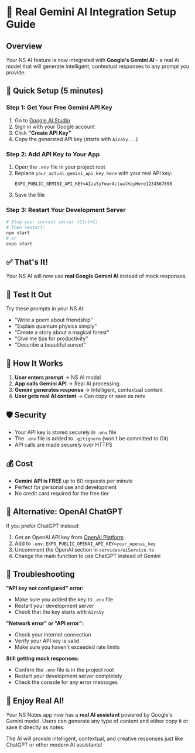 # 🤖 Real Gemini AI Integration Setup Guide

## Overview
Your NS AI feature is now integrated with **Google's Gemini AI** - a real AI model that will generate intelligent, contextual responses to any prompt you provide.

## 🚀 Quick Setup (5 minutes)

### Step 1: Get Your Free Gemini API Key
1. Go to [Google AI Studio](https://makersuite.google.com/app/apikey)
2. Sign in with your Google account
3. Click **"Create API Key"**
4. Copy the generated API key (starts with `AIzaSy...`)

### Step 2: Add API Key to Your App
1. Open the `.env` file in your project root
2. Replace `your_actual_gemini_api_key_here` with your real API key:
   ```
   EXPO_PUBLIC_GEMINI_API_KEY=AIzaSyYourActualKeyHere1234567890
   ```
3. Save the file

### Step 3: Restart Your Development Server
```bash
# Stop your current server (Ctrl+C)
# Then restart:
npm start
# or
expo start
```

## ✅ That's It!

Your NS AI will now use **real Google Gemini AI** instead of mock responses.

## 🧪 Test It Out

Try these prompts in your NS AI:
- "Write a poem about friendship"
- "Explain quantum physics simply"
- "Create a story about a magical forest"
- "Give me tips for productivity"
- "Describe a beautiful sunset"

## 🔧 How It Works

1. **User enters prompt** → NS AI modal
2. **App calls Gemini API** → Real AI processing
3. **Gemini generates response** → Intelligent, contextual content
4. **User gets real AI content** → Can copy or save as note

## 🛡️ Security

- Your API key is stored securely in `.env` file
- The `.env` file is added to `.gitignore` (won't be committed to Git)
- API calls are made securely over HTTPS

## 💰 Cost

- **Gemini API is FREE** up to 60 requests per minute
- Perfect for personal use and development
- No credit card required for the free tier

## 🔄 Alternative: OpenAI ChatGPT

If you prefer ChatGPT instead:
1. Get an OpenAI API key from [OpenAI Platform](https://platform.openai.com/api-keys)
2. Add to `.env`: `EXPO_PUBLIC_OPENAI_API_KEY=your_openai_key`
3. Uncomment the OpenAI section in `services/aiService.ts`
4. Change the main function to use ChatGPT instead of Gemini

## 🐛 Troubleshooting

**"API key not configured" error:**
- Make sure you added the key to `.env` file
- Restart your development server
- Check that the key starts with `AIzaSy`

**"Network error" or "API error":**
- Check your internet connection
- Verify your API key is valid
- Make sure you haven't exceeded rate limits

**Still getting mock responses:**
- Confirm the `.env` file is in the project root
- Restart your development server completely
- Check the console for any error messages

## 🎉 Enjoy Real AI!

Your NS Notes app now has a **real AI assistant** powered by Google's Gemini model. Users can generate any type of content and either copy it or save it directly as notes.

The AI will provide intelligent, contextual, and creative responses just like ChatGPT or other modern AI assistants!
